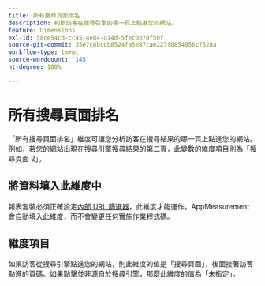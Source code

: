 ```yaml
---
title: 所有搜尋頁面排名
description: 判斷訪客在搜尋引擎的哪一頁上點進您的網站。
feature: Dimensions
exl-id: 58ce54c3-cc45-4e84-a14d-5fec0b70f50f
source-git-commit: 35e7c8bccb8524fa5e87cae223f0854956c7528a
workflow-type: tm+mt
source-wordcount: '145'
ht-degree: 100%

---
```


# 所有搜尋頁面排名

「所有搜尋頁面排名」維度可讓您分析訪客在搜尋結果的哪一頁上點進您的網站。例如，若您的網站出現在搜尋引擎搜尋結果的第二頁，此變數的維度項目則為「搜尋頁面 2」。

## 將資料填入此維度中

報表套裝必須正確設定[內部 URL 篩選器](/help/admin/admin/c-manage-report-suites/c-edit-report-suites/general/internal-url-filter-admin.md)，此維度才能運作。AppMeasurement 會自動填入此維度，而不會變更任何實施作業程式碼。

## 維度項目

如果訪客從搜尋引擎點進您的網站，則此維度的值是「搜尋頁面」，後面接著訪客點進的頁碼。如果點擊並非源自於搜尋引擎，那麼此維度的值為「未指定」。
